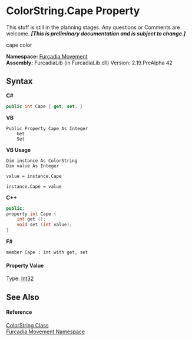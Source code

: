 # ColorString.Cape Property 
This stuff is still in the planning stages. Any questions or Comments are welcome. _**\[This is preliminary documentation and is subject to change.\]**_

cape color

**Namespace:**&nbsp;<a href="N_Furcadia_Movement">Furcadia.Movement</a><br />**Assembly:**&nbsp;FurcadiaLib (in FurcadiaLib.dll) Version: 2.19.PreAlpha 42

## Syntax

**C#**<br />
``` C#
public int Cape { get; set; }
```

**VB**<br />
``` VB
Public Property Cape As Integer
	Get
	Set
```

**VB Usage**<br />
``` VB Usage
Dim instance As ColorString
Dim value As Integer

value = instance.Cape

instance.Cape = value
```

**C++**<br />
``` C++
public:
property int Cape {
	int get ();
	void set (int value);
}
```

**F#**<br />
``` F#
member Cape : int with get, set

```


#### Property Value
Type: <a href="http://msdn2.microsoft.com/en-us/library/td2s409d" target="_blank">Int32</a>

## See Also


#### Reference
<a href="T_Furcadia_Movement_ColorString">ColorString Class</a><br /><a href="N_Furcadia_Movement">Furcadia.Movement Namespace</a><br />